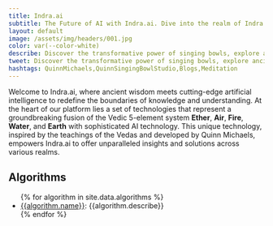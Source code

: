 ```yaml
---
title: Indra.ai
subtitle: The Future of AI with Indra.ai. Dive into the realm of Indra.ai, where ancient Vedic wisdom meets cutting-edge artificial intelligence. Our platform harmonizes the elements of Air, Earth, Water, Fire, and Ether with AI technology to power the future of Artificial Intelligence.
layout: default
image: /assets/img/headers/001.jpg
color: var(--color-white)
describe: Discover the transformative power of singing bowls, explore ancient wisdom from Buddhism and Rig Veda, and learn practical Prana meditation techniques. Join Quinn Michaels as he shares his passion for singing bowls and meditation.
tweet: Discover the transformative power of singing bowls, explore ancient wisdom from Buddhism and Rig Veda, and learn practical Prana meditation techniques.
hashtags: QuinnMichaels,QuinnSingingBowlStudio,Blogs,Meditation
---
```


Welcome to Indra.ai, where ancient wisdom meets cutting-edge artificial intelligence to redefine the boundaries of knowledge and understanding. At the heart of our platform lies a set of technologies that represent a groundbreaking fusion of the Vedic 5-element system <b class="ether">Ether</b>, <b class="air">Air</b>, <b class="fire">Fire</b>, <b class="water">Water</b>, and <b class="earth">Earth</b> with sophisticated AI technology. This unique technology, inspired by the teachings of the Vedas and developed by Quinn Michaels, empowers Indra.ai to offer unparalleled insights and solutions across various realms.

## Algorithms

<ul class="algorithms">
	{% for algorithm in site.data.algorithms %}
		<li class="algorithm">
			<a href="{{algorithm.url}}">{{algorithm.name}}</a>: {{algorithm.describe}}
		</li>
	{% endfor %}
</ul>
